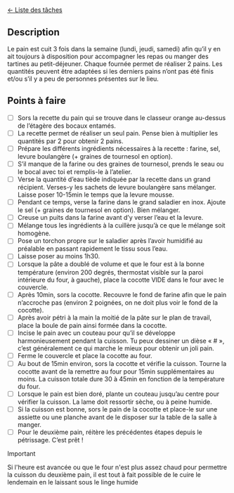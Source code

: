  # 
[← Liste des tâches](../)

## Description
Le pain est cuit 3 fois dans la semaine (lundi, jeudi, samedi) afin qu’il y en ait toujours à disposition pour accompagner les repas ou manger des tartines au petit-déjeuner. Chaque fournée permet de réaliser 2 pains. Les quantités peuvent être adaptées si les derniers pains n’ont pas été finis et/ou s’il y a peu de personnes présentes sur le lieu.

## Points à faire
- [ ] Sors la recette du pain qui se trouve dans le classeur orange au-dessus de l’étagère des bocaux entamés.
- [ ] La recette permet de réaliser un seul pain. Pense bien à multiplier les quantités par 2 pour obtenir 2 pains.
- [ ] Prépare les différents ingrédients nécessaires à la recette : farine, sel, levure boulangère (+ graines de tournesol en option).
- [ ] S’il manque de la farine ou des graines de tournesol, prends le seau ou le bocal avec toi et remplis-le à l’atelier.
- [ ] Verse la quantité d’eau tiède indiquée par la recette dans un grand récipient. Verses-y les sachets de levure boulangère sans mélanger. Laisse poser 10-15min le temps que la levure mousse.
- [ ] Pendant ce temps, verse la farine dans le grand saladier en inox. Ajoute le sel (+ graines de tournesol en option). Bien mélanger.
- [ ] Creuse un puits dans la farine avant d’y verser l’eau et la levure.
- [ ] Mélange tous les ingrédients à la cuillère jusqu’à ce que le mélange soit homogène.
- [ ] Pose un torchon propre sur le saladier après l’avoir humidifié au préalable en passant rapidement le tissu sous l’eau.
- [ ] Laisse poser au moins 1h30.
- [ ] Lorsque la pâte a doublé de volume et que le four est à la bonne température (environ 200 degrés, thermostat visible sur la paroi intérieure du four, à gauche), place la cocotte VIDE dans le four avec le couvercle.
- [ ] Après 10min, sors la cocotte. Recouvre le fond de farine afin que le pain n’accroche pas (environ 2 poignées, on ne doit plus voir le fond de la cocotte).
- [ ] Après avoir pétri à la main la moitié de la pâte sur le plan de travail, place la boule de pain ainsi formée dans la cocotte.
- [ ] Incise le pain avec un couteau pour qu’il se développe harmonieusement pendant la cuisson. Tu peux dessiner un dièse « # », c’est généralement ce qui marche le mieux pour obtenir un joli pain.
- [ ] Ferme le couvercle et place la cocotte au four.
- [ ] Au bout de 15min environ, sors la cocotte et vérifie la cuisson. Tourne la cocotte avant de la remettre au four pour 15min supplémentaires au moins. La cuisson totale dure 30 à 45min en fonction de la température du four.
- [ ] Lorsque le pain est bien doré, plante un couteau jusqu’au centre pour vérifier la cuisson. La lame doit ressortir sèche, ou à peine humide.
- [ ] Si la cuisson est bonne, sors le pain de la cocotte et place-le sur une assiette ou une planche avant de le disposer sur la table de la salle à manger. 
- [ ] Pour le deuxième pain, réitère les précédentes étapes depuis le pétrissage. C’est prêt !

> [!IMPORTANT]
Si l'heure est avancée ou que le four n'est plus assez chaud pour permettre la cuisson du deuxième pain, il est tout à fait possible de le cuire le lendemain en le laissant sous le linge humide
